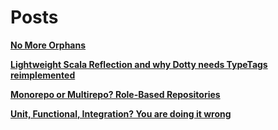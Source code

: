 Posts
=====

**[No More Orphans](./no-more-orphans.md)**

**[Lightweight Scala Reflection and why Dotty needs TypeTags reimplemented](./lightweight-reflection.md)**

**[Monorepo or Multirepo? Role-Based Repositories](./role-based-repositories.md)**

**[Unit, Functional, Integration? You are doing it wrong](./constructive-test-taxonomy.md)**

